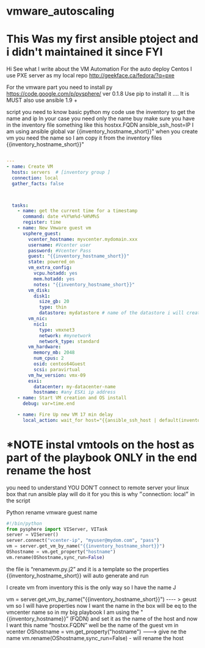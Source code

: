 # vmware_autoscaling
# This Was my first ansible ptoject and i didn't maintained it since FYI

Hi
See  what I write about the VM Automation
For the auto deploy Centos I use PXE server as my local repo
http://geekface.ca/fedora/?q=pxe



For the vmware part you need to install py https://code.google.com/p/pysphere/  ver 0.1.8
Use pip to install it …. It is MUST also use ansible 1.9 +

script you need to know basic python
my code use the inventory to get the name and ip
In your case you need only the name buy make sure you have in the inventory file something like this
hostxx.FQDN ansible_ssh_host=IP  I am using ansible global var {{inventory_hostname_short}}"
when you create vm you need the name so I am copy it from the inventory files {{inventory_hostname_short}}"

```yaml

---
- name: Create VM
  hosts: servers  # [inventory group ]
  connection: local
  gather_facts: false



  tasks:
    - name: get the current time for a timestamp
      command: date +%Y%m%d-%H%M%S
      register: time
    - name: New Vmware guest vm
      vsphere_guest:
        vcenter_hostname: myvcenter.mydomain.xxx
        username: #Vcenter user
        password: #Vcenter Pass
        guest: "{{inventory_hostname_short}}"
        state: powered_on
        vm_extra_config:
          vcpu.hotadd: yes
          mem.hotadd: yes
          notes: "{{inventory_hostname_short}}"
        vm_disk:
          disk1:
            size_gb: 20
            type: thin
            datastore: mydatastore # name of the datastore i will create the vms
        vm_nic:
          nic1:
            type: vmxnet3
            network: #mynetwork
            network_type: standard
        vm_hardware:
          memory_mb: 2048
          num_cpus: 2
          osid: centos64Guest
          scsi: paravirtual
        vm_hw_version: vmx-09
        esxi:
          datacenter: my-datacenter-name
          hostname: #any ESXi ip address
    - name: Start VM creation and OS install
      debug: var=time.end

    - name: Fire Up new VM 17 min delay
      local_action: wait_for host="{{ansible_ssh_host | default(inventory_hostname) }}" port=22 delay=900 timeout=1200

```

# *NOTE instal vmtools on the host as part of the playbook ONLY in the end rename the host

you need to understand YOU DON’T  connect to remote server your linux box that run ansible play will do it for you this is why  ״connection: local״ in the script

Python rename vmware guest name
```python
#!/bin/python
from pysphere import VIServer, VITask
server = VIServer()
server.connect("vcenter-ip", "myuser@mydom.com", "pass")
vm = server.get_vm_by_name("{{inventory_hostname_short}}")
OShostname = vm.get_property("hostname")
vm.rename(OShostname,sync_run=False)
```

the file is “renamevm.py.j2”  and it is a template so the properties  {{inventory_hostname_short}} will auto generate and run

I create vm from inventory this is the only way so I have the name J

vm = server.get_vm_by_name("{{inventory_hostname_short}}")  ---- > geust vm so I will have properties
now I want the name in the box will be eq to the vmcenter name so in my big playbook I am using the "{{inventory_hostname}}”  (FQDN) and set it as the name of the host and now I
want this name “hostxx.FQDN” well be the name of the guest vm in vcenter
OShostname = vm.get_property("hostname") ---> give ne the name
vm.rename(OShostname,sync_run=False) - will rename the host

